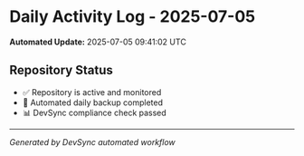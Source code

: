 # Daily Activity Log - 2025-07-05

**Automated Update:** 2025-07-05 09:41:02 UTC

## Repository Status
- ✅ Repository is active and monitored
- 🔄 Automated daily backup completed
- 📊 DevSync compliance check passed

---
*Generated by DevSync automated workflow*

